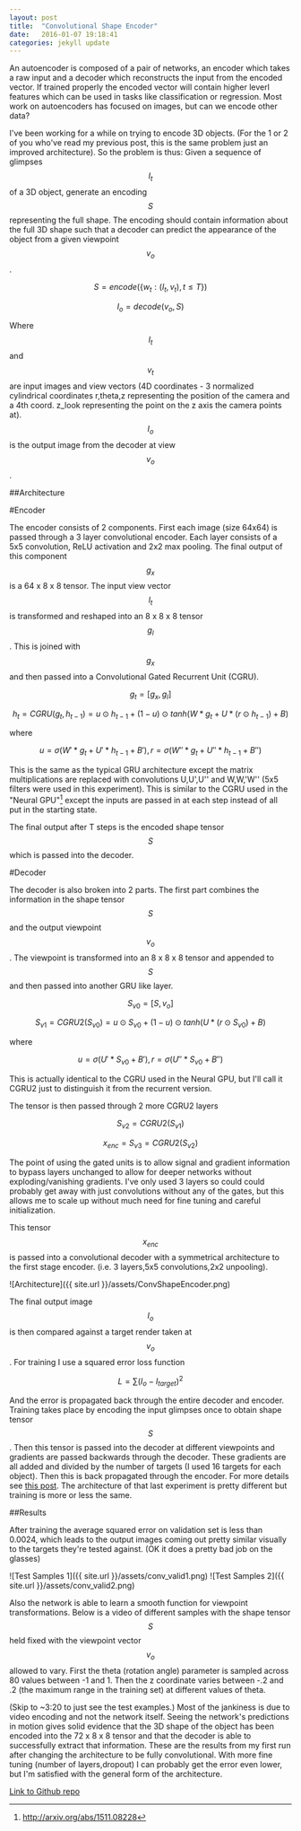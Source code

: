 ```yaml
---
layout: post
title:  "Convolutional Shape Encoder"
date:   2016-01-07 19:18:41
categories: jekyll update
---
```


An autoencoder is composed of a pair of networks, an encoder which takes a raw input and a decoder which reconstructs the input from the encoded vector. If trained properly the encoded vector will contain higher leverl features which can be used in tasks like classification or regression. Most work on autoencoders has focused on images, but can we encode other data?

I've been working for a while on trying to encode 3D objects. (For the 1 or 2 of you who've read my previous post, this is the same problem just an improved architecture). So the problem is thus: Given a sequence of glimpses $$I_t$$ of a 3D object, generate an encoding $$S$$ representing the full shape. The encoding should contain information about the full 3D shape such that a decoder can predict the appearance of the object from a given viewpoint $$v_o$$.

$$S = encode(\{w_t:(I_t,v_t),t \leq T\})$$

$$I_o = decode(v_o,S)$$

Where $$I_t$$ and $$v_t$$ are input images and view vectors (4D coordinates - 3 normalized cylindrical coordinates r,theta,z representing the position of the camera and a 4th coord. z_look representing the point on the z axis the camera points at). $$I_o$$ is the output image from the decoder at view $$v_o$$.

##Architecture

#Encoder

The encoder consists of 2 components. First each image (size 64x64) is passed through a 3 layer convolutional encoder. Each layer consists of a 5x5 convolution, ReLU activation and 2x2 max pooling. The final output of this component $$g_x$$ is a 64 x 8 x 8 tensor. The input view vector $$l_t$$ is transformed and reshaped into an 8 x 8 x 8 tensor $$g_l$$. This is joined with $$g_x$$ and then passed into a Convolutional Gated Recurrent Unit (CGRU).

$$g_t = [g_x,g_l]$$

$$h_t = CGRU(g_t,h_{t-1}) = u \odot h_{t-1} + (1-u) \odot tanh(W*g_t + U*(r \odot h_{t-1}) + B)$$

where 

$$u = \sigma(W'*g_t + U'*h_{t-1} + B'),  r = \sigma(W''*g_t + U''*h_{t-1} + B'')$$

This is the same as the typical GRU architecture except the matrix multiplications are replaced with convolutions U,U',U'' and W,W,'W'' (5x5 filters were used in this experiment). This is similar to the CGRU used in the "Neural GPU"[^1] except the inputs are passed in at each step instead of all put in the starting state.

The final output after T steps is the encoded shape tensor $$S$$ which is passed into the decoder.

#Decoder

The decoder is also broken into 2 parts. The first part combines the information in the shape tensor $$S$$ and the output viewpoint $$v_o$$. The viewpoint is transformed into an 8 x 8 x 8 tensor and appended to $$S$$ and then passed into another GRU like layer.

$$S_{v0} = [S,v_o]$$

$$S_{v1} = CGRU2(S_{v0}) = u \odot S_{v0} + (1-u) \odot tanh(U*(r \odot S_{v0}) + B)$$

where 

$$u = \sigma(U'*S_{v0} + B'),  r = \sigma(U''*S_{v0} + B'')$$

This is actually identical to the CGRU used in the Neural GPU, but I'll call it CGRU2 just to distinguish it from the recurrent version.

The tensor is then passed through 2 more CGRU2 layers

$$S_{v2} = CGRU2(S_{v1})$$

$$x_{enc} = S_{v3} = CGRU2(S_{v2})$$

The point of using the gated units is to allow signal and gradient information to bypass layers unchanged to allow for deeper networks without exploding/vanishing gradients. I've only used 3 layers so could could probably get away with just convolutions without any of the gates, but this allows me to scale up without much need for fine tuning and careful initialization.

This tensor $$x_{enc}$$ is passed into a convolutional decoder with a symmetrical architecture to the first stage encoder. (i.e. 3 layers,5x5 convolutions,2x2 unpooling).

![Architecture]({{ site.url }}/assets/ConvShapeEncoder.png)

 The final output image $$I_o$$ is then compared against a target render taken at $$v_o$$. For training I use a squared error loss function 

$$L = \sum (I_o-I_{target})^2$$

And the error is propagated back through the entire decoder and encoder. Training takes place by encoding the input glimpses once to obtain shape tensor $$S$$. Then this tensor is passed into the decoder at different viewpoints and gradients are passed backwards through the decoder. These gradients are all added and divided by the number of targets (I used 16 targets for each object). Then this is back propagated through the encoder. For more details see [this post](http://danfischetti.github.io/jekyll/update/2016/01/04/learning-shape-4.html). The architecture of that last experiment is pretty different but training is more or less the same.

##Results

After training the average squared error on validation set is less than 0.0024, which leads to the output images coming out pretty similar visually to the targets they're tested against. (OK it does a pretty bad job on the glasses)

![Test Samples 1]({{ site.url }}/assets/conv_valid1.png)
![Test Samples 2]({{ site.url }}/assets/conv_valid2.png)

Also the network is able to learn a smooth function for viewpoint transformations. Below is a video of different samples with the shape tensor $$S$$ held fixed with the viewpoint vector $$v_o$$ allowed to vary. First the theta (rotation angle) parameter is sampled across 80 values between -1 and 1. Then the z coordinate varies between -.2 and .2 (the maximum range in the training set) at different values of theta.

<div class="youtube" id="Hv83hqe0rOM"></div>

(Skip to ~3:20 to just see the test examples.) Most of the jankiness is due to video encoding and not the network itself. Seeing the network's predictions in motion gives solid evidence that the 3D shape of the object has been encoded into the 72 x 8 x 8 tensor and that the decoder is able to successfully extract that information. These are the results from my first run after changing the architecture to be fully convolutional. With more fine tuning (number of layers,dropout) I can probably get the error even lower, but I'm satisfied with the general form of the architecture. 

[Link to Github repo](https://github.com/danfischetti/shape-encoder)

[^1]:http://arxiv.org/abs/1511.08228


